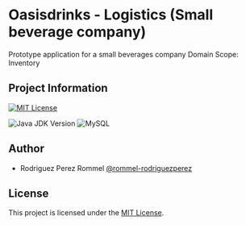 
# Oasisdrinks - Logistics (Small beverage company)



Prototype application for a small beverages company
Domain Scope: Inventory



## Project Information
[![MIT License](https://img.shields.io/badge/License-MIT-green.svg)](https://choosealicense.com/licenses/mit/)

![Java JDK Version](https://img.shields.io/badge/Java%20JDK-17%2B-blue.svg)
![MySQL](https://img.shields.io/badge/MySQL-8.0-blue.svg)




## Author

- Rodriguez Perez Rommel [@rommel-rodriguezperez](https://github.com/rommel-rodriguezperez)


## License

This project is licensed under the [MIT License](./LICENSE).

